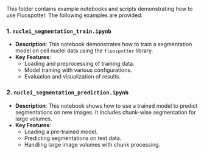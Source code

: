 This folder contains example notebooks and scripts demonstrating how to use Fluospotter. The following examples are provided:

### 1. `nuclei_segmentation_train.ipynb`
- **Description**: This notebook demonstrates how to train a segmentation model on cell nuclei data using the `fluospotter` library.
- **Key Features**:
  - Loading and preprocessing of training data.
  - Model training with various configurations.
  - Evaluation and visualization of results.

### 2. `nuclei_segmentation_prediction.ipynb`
- **Description**: This notebook shows how to use a trained model to predict segmentations on new images. It includes chunk-wise segmentation for large volumes.
- **Key Features**:
  - Loading a pre-trained model.
  - Predicting segmentations on test data.
  - Handling large image volumes with chunk processing.
